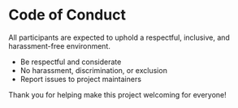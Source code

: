 # Code of Conduct

All participants are expected to uphold a respectful, inclusive, and harassment-free environment.

- Be respectful and considerate
- No harassment, discrimination, or exclusion
- Report issues to project maintainers

Thank you for helping make this project welcoming for everyone! 
